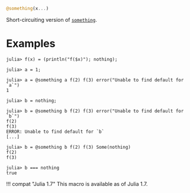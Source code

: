```julia
@something(x...)
```

Short-circuiting version of [`something`](@ref).

# Examples

```jldoctest
julia> f(x) = (println("f($x)"); nothing);

julia> a = 1;

julia> a = @something a f(2) f(3) error("Unable to find default for `a`")
1

julia> b = nothing;

julia> b = @something b f(2) f(3) error("Unable to find default for `b`")
f(2)
f(3)
ERROR: Unable to find default for `b`
[...]

julia> b = @something b f(2) f(3) Some(nothing)
f(2)
f(3)

julia> b === nothing
true
```

!!! compat "Julia 1.7"
    This macro is available as of Julia 1.7.

